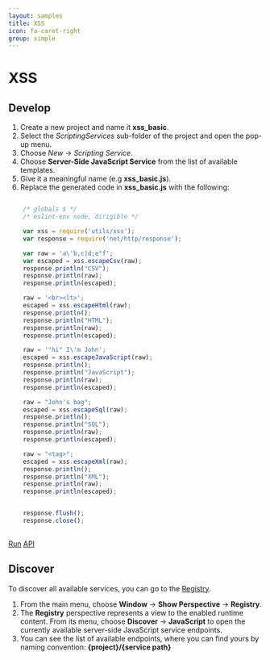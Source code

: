 ```yaml
---
layout: samples
title: XSS
icon: fa-caret-right
group: simple
---
```


XSS
===

Develop
--

1. Create a new project and name it **xss_basic**.
2. Select the *ScriptingServices* sub-folder of the project and open the pop-up menu.
3. Choose *New* -> *Scripting Service*.
4. Choose **Server-Side JavaScript Service** from the list of available templates.
5. Give it a meaningful name (e.g **xss_basic.js**).
6. Replace the generated code in **xss_basic.js** with the following:

```javascript

	/* globals $ */
	/* eslint-env node, dirigible */

	var xss = require('utils/xss');
	var response = require('net/http/response');

	var raw = 'a\'b,c|d;e"f';
	var escaped = xss.escapeCsv(raw);
	response.println("CSV");
	response.println(raw);
	response.println(escaped);

	raw = '<br><lt>';
	escaped = xss.escapeHtml(raw);
	response.println();
	response.println("HTML");
	response.println(raw);
	response.println(escaped);

	raw = '"hi" I\'m John';
	escaped = xss.escapeJavaScript(raw);
	response.println();
	response.println("JavaScript");
	response.println(raw);
	response.println(escaped);

	raw = "John's bag";
	escaped = xss.escapeSql(raw);
	response.println();
	response.println("SQL");
	response.println(raw);
	response.println(escaped);

	raw = "<tag>";
	escaped = xss.escapeXml(raw);
	response.println();
	response.println("XML");
	response.println(raw);
	response.println(escaped);


	response.flush();
	response.close();
	
```

<div class="btn-toolbar pull-right">
	<a class="btn btn-warning" href="http://dirigible.eclipse.org/services/ui/anonymous.html?git=https://github.com/dirigiblelabs/sample_utils_xss_basic.git">Run</a>
	<a class="btn btn-info" href="http://www.dirigible.io/api/utils_xss.html">API</a>
</div>

Discover
--
To discover all available services, you can go to the [Registry](../help/registry.html).

1. From the main menu, choose **Window** -> **Show Perspective** -> **Registry**.
2. The **Registry** perspective represents a view to the enabled runtime content. From its menu, choose **Discover** -> **JavaScript** to open the currently available server-side JavaScript service endpoints.
3. You can see the list of available endpoints, where you can find yours by naming convention: **{project}/{service path}**

